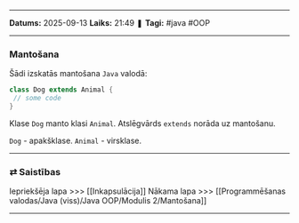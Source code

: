 ___

**Datums:** 2025-09-13
**Laiks:** 21:49
❚ **Tagi:** #java #OOP 

---
### Mantošana

Šādi izskatās mantošana `Java` valodā:

```java
class Dog extends Animal {
 // some code
}
```

Klase `Dog` manto klasi `Animal`. Atslēgvārds `extends` norāda uz mantošanu.

`Dog` - apakšklase.
`Animal` - virsklase.

---
### ⇄ Saistības

Iepriekšēja lapa >>> [[Inkapsulācija]]
Nākama lapa >>> [[Programmēšanas valodas/Java (viss)/Java OOP/Modulis 2/Mantošana]]

---